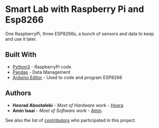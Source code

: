 
# Smart Lab with Raspberry Pi and Esp8266

One RaspberryPi, three ESP8266s, a bunch of sensors and data to keep and use it later.


## Built With

* [Python3](https://python.org) - RaspberryPi code
* [Pandas](https://pandas.pydata.org/) - Data Management
* [Arduino Editor](https://www.arduino.cc/) - Used to code and program ESP8266




## Authors

* **Hoorad Abootalebi** - *Most of Hardware work* - [Hoora](https://github.com/HooradAboo)
* **Amin Isaai** - *Most of Software work* - [Amin](https://github.com/HooraAboo)

See also the list of [contributors](https://github.com/your/project/contributors) who participated in this project.


